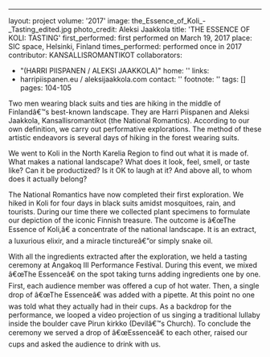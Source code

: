 ---
layout: project
volume: '2017'
image: the_Essence_of_Koli_-_Tasting_edited.jpg
photo_credit: Aleksi Jaakkola
title: 'THE ESSENCE OF KOLI: TASTING'
first_performed: first performed on March 19, 2017
place: SIC space, Helsinki, Finland
times_performed: performed once in 2017
contributor: KANSALLISROMANTIKOT
collaborators:
- "(HARRI PIISPANEN / ALEKSI JAAKKOLA)"
home: ''
links:
- harripiispanen.eu / aleksijaakkola.com
contact: ''
footnote: ''
tags: []
pages: 104-105



Two men wearing black suits and ties are hiking in the middle of Finlandâ€™s best-known landscape. They are Harri Piispanen and Aleksi Jaakkola, Kansallisromantikot (the National Romantics). According to our own definition, we carry out performative explorations. The method of these artistic endeavors is several days of hiking in the forest wearing suits.

We went to Koli in the North Karelia Region to find out what it is made of. What makes a national landscape? What does it look, feel, smell, or taste like? Can it be productized? Is it OK to laugh at it? And above all, to whom does it actually belong?

The National Romantics have now completed their first exploration. We hiked in Koli for four days in black suits amidst mosquitoes, rain, and tourists. During our time there we collected plant specimens to formulate our depiction of the iconic Finnish treasure. The outcome is â€œThe Essence of Koli,â€ a concentrate of the national landscape. It is an extract, a luxurious elixir, and a miracle tinctureâ€”or simply snake oil.

With all the ingredients extracted after the exploration, we held a tasting ceremony at Angakoq III Performance Festival. During this event, we mixed â€œThe Essenceâ€ on the spot taking turns adding ingredients one by one. First, each audience member was offered a cup of hot water. Then, a single drop of â€œThe Essenceâ€ was added with a pipette. At this point no one was told what they actually had in their cups. As a backdrop for the performance, we looped a video projection of us singing a traditional lullaby inside the boulder cave Pirun kirkko (Devilâ€™s Church). To conclude the ceremony we served a drop of â€œEssenceâ€ to each other, raised our cups and asked the audience to drink with us.
